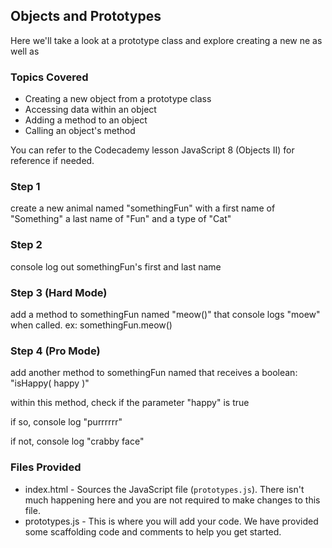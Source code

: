 
## Objects and Prototypes
Here we'll take a look at a prototype class and explore creating a new ne as well as

### Topics Covered
* Creating a new object from a prototype class
* Accessing data within an object
* Adding a method to an object
* Calling an object's method

You can refer to the Codecademy lesson JavaScript 8 (Objects II) for reference if needed.

### Step 1
create a new animal named "somethingFun" with a first name of "Something" a last name of "Fun" and a type of "Cat"

### Step 2
console log out somethingFun's first and last name

### Step 3 (Hard Mode)
add a method to somethingFun named "meow()" that console logs "moew" when called. ex: somethingFun.meow()

### Step 4 (Pro Mode)
add another method to somethingFun named that receives a boolean: "isHappy( happy )"

within this method, check if the parameter "happy" is true

if so, console log "purrrrrr"

if not, console log "crabby face"


### Files Provided
* index.html - Sources the JavaScript file (`prototypes.js`). There isn't much happening here and you are not required to make changes to this file.
* prototypes.js - This is where you will add your code. We have provided some scaffolding code and comments to help you get started.
